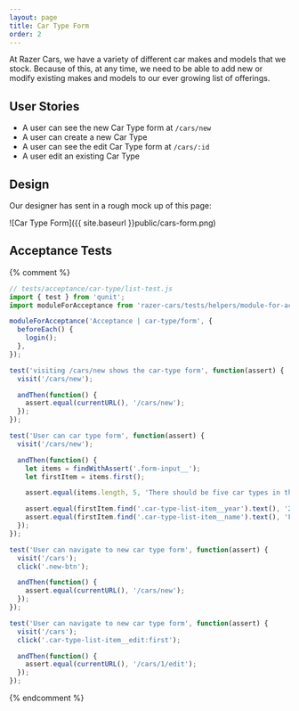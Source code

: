 ```yaml
---
layout: page
title: Car Type Form
order: 2
---
```


At Razer Cars, we have a variety of different car makes and models that we stock.
Because of this, at any time, we need to be able to add new or modify existing makes and models to our ever growing list of offerings.

## User Stories

* A user can see the new Car Type form at `/cars/new`
* A user can create a new Car Type
* A user can see the edit Car Type form at `/cars/:id`
* A user edit an existing Car Type

## Design

Our designer has sent in a rough mock up of this page:

![Car Type Form]({{ site.baseurl }}public/cars-form.png)

## Acceptance Tests

{% comment %}
```js
// tests/acceptance/car-type/list-test.js
import { test } from 'qunit';
import moduleForAcceptance from 'razer-cars/tests/helpers/module-for-acceptance';

moduleForAcceptance('Acceptance | car-type/form', {
  beforeEach() {
    login();
  },
});

test('visiting /cars/new shows the car-type form', function(assert) {
  visit('/cars/new');

  andThen(function() {
    assert.equal(currentURL(), '/cars/new');
  });
});

test('User can car type form', function(assert) {
  visit('/cars/new');

  andThen(function() {
    let items = findWithAssert('.form-input__');
    let firstItem = items.first();

    assert.equal(items.length, 5, 'There should be five car types in the list');

    assert.equal(firstItem.find('.car-type-list-item__year').text(), '2015');
    assert.equal(firstItem.find('.car-type-list-item__name').text(), 'Ford Explorer');
  });
});

test('User can navigate to new car type form', function(assert) {
  visit('/cars');
  click('.new-btn');

  andThen(function() {
    assert.equal(currentURL(), '/cars/new');
  });
});

test('User can navigate to new car type form', function(assert) {
  visit('/cars');
  click('.car-type-list-item__edit:first');

  andThen(function() {
    assert.equal(currentURL(), '/cars/1/edit');
  });
});
```
{% endcomment %}
